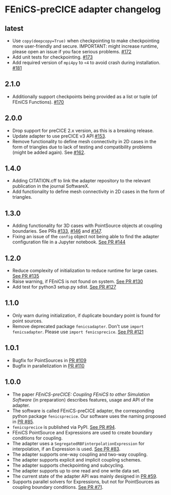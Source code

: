 # FEniCS-preCICE adapter changelog

## latest

* Use `copy(deepcopy=True)` when checkpointing to make checkpointing more user-friendly and secure. IMPORTANT: might increase runtime, please open an issue if you face serious problems. [#172](https://github.com/precice/fenics-adapter/pull/172)
* Add unit tests for checkpointing. [#173](https://github.com/precice/fenics-adapter/pull/173)
* Add required version of `mpi4py` to `<4` to avoid crash during installation. [#181](https://github.com/precice/fenics-adapter/pull/181)

## 2.1.0

* Additionally support checkpoints being provided as a list or tuple (of FEniCS Functions). [#170](https://github.com/precice/fenics-adapter/pull/170)

## 2.0.0

* Drop support for preCICE 2.x version, as this is a breaking release.
* Update adapter to use preCICE v3 API [#153](https://github.com/precice/fenics-adapter/pull/153).
* Remove functionality to define mesh connectivity in 2D cases in the form of triangles due to lack of testing and compatibility problems (might be added again). See [#162](https://github.com/precice/fenics-adapter/issues/162).

## 1.4.0

* Adding CITATION.cff to link the adapter repository to the relevant publication in the journal SoftwareX.
* Add functionality to define mesh connectivity in 2D cases in the form of triangles.

## 1.3.0

* Adding functionality for 3D cases with PointSource objects at coupling boundaries. See PRs [#133](https://github.com/precice/fenics-adapter/pull/133), [#146](https://github.com/precice/fenics-adapter/pull/146) and [#147](https://github.com/precice/fenics-adapter/pull/147).
* Fixing an issue of the `config` object not being able to find the adapter configuration file in a Jupyter notebook. [See PR #144](https://github.com/precice/fenics-adapter/pull/144)

## 1.2.0

* Reduce complexity of initialization to reduce runtime for large cases. [See PR #135](https://github.com/precice/fenics-adapter/pull/135)
* Raise warning, if FEniCS is not found on system. [See PR #130](https://github.com/precice/fenics-adapter/pull/130)
* Add test for python3 setup.py sdist. [See PR #127](https://github.com/precice/fenics-adapter/pull/127)

## 1.1.0

* Only warn during initialization, if duplicate boundary point is found for point sources.
* Remove deprecated package `fenicsadapter`. Don't use `import fenicsadapter`. Please use `import fenicsprecice`. [See PR #121](https://github.com/precice/fenics-adapter/pull/121)

## 1.0.1

* Bugfix for PointSources in [PR #109](https://github.com/precice/fenics-adapter/issues/109)
* Bugfix in parallelization in [PR #110](https://github.com/precice/fenics-adapter/pull/110)

## 1.0.0

* The paper *FEniCS-preCICE: Coupling FEniCS to other Simulation Software* (in preparation) describes features, usage and API of the adapter.
* The software is called FEniCS-preCICE adapter, the corresponding python package `fenicsprecice`. Our software uses the naming proposed in [PR #85](https://github.com/precice/fenics-adapter/issues/85).
* `fenicsprecice` is published via PyPI. [See PR #94](https://github.com/precice/fenics-adapter/pull/94).
* FEniCS PointSource and Expressions are used to create boundary conditions for coupling.
* The adapter uses a `SegregatedRBFinterpolationExpression` for interpolation, if an Expression is used. [See PR #83](https://github.com/precice/fenics-adapter/pull/83).
* The adapter supports one-way coupling and two-way coupling.
* The adapter supports explicit and implicit coupling schemes.
* The adapter supports checkpointing and subcycling.
* The adapter supports up to one read and one write data set.
* The current state of the adapter API was mainly designed in [PR #59](https://github.com/precice/fenics-adapter/pull/59).
* Supports parallel solvers for Expressions, but not for PointSources as coupling boundary conditions. [See PR #71](https://github.com/precice/fenics-adapter/pull/71).
